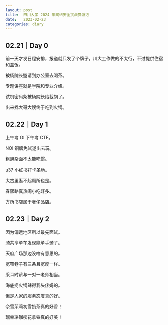 ```yaml
---
layout: post
title:  四川大学 2024 年网络安全挑战赛游记
date:   2023-02-23
categories: diary
---
```


## 02.21｜Day 0

前一天才发日程安排，报道就只发了个牌子，川大工作做的不太行，不过提供住宿和盒饭。

被杨院长邀请到办公室去喝茶。

专题讲座就是学院和专业介绍。

试机密码条被杨院长给截胡了。

出来找大哥大嫂终于吃到火锅。

## 02.22｜Day 1

上午考 OI 下午考 CTF。

NOI 铜牌免试遂出去玩。

粗豌杂面不太能吃惯。

u37 小红书打卡圣地。

太古里逛不起厕所也是。

春熙路真热闹小吃好多。

方所书店属于奢侈品店。

## 02.23｜Day 2

因为偏远地区所以最先面试。

骑共享单车发现能单手骑了。

天府广场那边没啥有意思的。

宽窄巷子有三条且宽度一样。

采耳时薪与一对一老师相当。

海底捞火锅辣得我头疼妈的。

但是人家的服务态度真的好。

奈雪茉莉初雪奶茶真的好香！

瑞幸珞珈樱花拿铁真的好美！